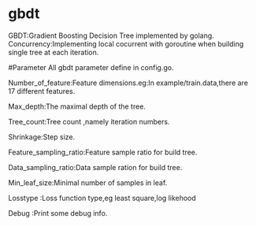 gbdt
====

GBDT:Gradient Boosting Decision Tree implemented by golang.<br/>
Concurrency:Implementing local cocurrent with goroutine when building single tree at each iteration.<br/>

#Parameter
All gbdt parameter define in config.go.

Number_of_feature:Feature dimensions.eg:In example/train.data,there are 17 different features.

Max_depth:The maximal depth of the tree. 

Tree_count:Tree count ,namely  iteration numbers.

Shrinkage:Step size.

Feature_sampling_ratio:Feature sample ratio for build tree.

Data_sampling_ratio:Data sample ration for build tree.

Min_leaf_size:Minimal number of samples in leaf.

Losstype :Loss function type,eg least square,log likehood

Debug :Print some debug info.
